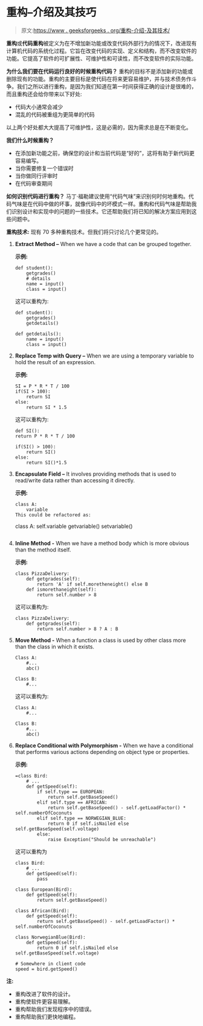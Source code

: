 # 重构–介绍及其技巧

> 原文:[https://www . geeksforgeeks . org/重构-介绍-及其技术/](https://www.geeksforgeeks.org/refactoring-introduction-and-its-techniques/)

**重构**或**代码重构**被定义为在不增加新功能或改变代码外部行为的情况下，改进现有计算机代码的系统化过程。它旨在改变代码的实现、定义和结构，而不改变软件的功能。它提高了软件的可扩展性、可维护性和可读性，而不改变软件的实际功能。

**为什么我们要在代码运行良好的时候重构代码？**
重构的目标不是添加新的功能或删除现有的功能。重构的主要目标是使代码在将来更容易维护，并与技术债务作斗争。我们之所以进行重构，是因为我们知道在第一时间获得正确的设计是很难的，而且重构还会给你带来以下好处:

*   代码大小通常会减少
*   混乱的代码被重组为更简单的代码

以上两个好处都大大提高了可维护性，这是必需的，因为需求总是在不断变化。

**我们什么时候重构？**

*   在添加新功能之前，确保您的设计和当前代码是“好的”，这将有助于新代码更容易编写。
*   当你需要修复一个错误时
*   当你做同行评审时
*   在代码审查期间

**如何识别代码进行重构？**
马丁·福勒建议使用“代码气味”来识别何时何地重构。代码气味是在代码中做的坏事，就像代码中的坏模式一样。重构和代码气味是帮助我们识别设计和实现中的问题的一些技术。它还帮助我们将已知的解决方案应用到这些问题中。

**重构技术:**
现有 70 多种重构技术。但我们将只讨论几个更常见的。

1.  **Extract Method –**
    When we have a code that can be grouped together.

    **示例:**

    ```
    def student():
        getgrades()
        # details
        name = input()
        class = input() 
    ```

    这可以重构为:

    ```
    def student():
        getgrades()
        getdetails()

    def getdetails():
        name = input()
        class = input() 
    ```

2.  **Replace Temp with Query –**
    When we are using a temporary variable to hold the result of an expression.

    **示例:**

    ```
    SI = P * R * T / 100
    if(SI > 100):
        return SI
    else:
        return SI * 1.5 
    ```

    这可以重构为:

    ```
    def SI():
    return P * R * T / 100

    if(SI() > 100):
        return SI()
    else:
        return SI()*1.5 
    ```

3.  **Encapsulate Field –**
    It involves providing methods that is used to read/write data rather than accessing it directly.

    **示例:**

    ```
    class A:
        variable 
    This could be refactored as:

    ```
    class A:
         self.variable
         getvariable()
         setvariable() 
    ```

    ```

4.  **Inline Method -**
    When we have a method body which is more obvious than the method itself.

    **示例:**

    ```
    class PizzaDelivery:
        def getgrades(self):
            return 'A' if self.moretheneight() else B
        def ismorethaneight(self):
            return self.number > 8 
    ```

    这可以重构为:

    ```
    class PizzaDelivery:
        def getgrades(self):
            return self.number > 8 ? A : B 
    ```

5.  **Move Method -**
    When a function a class is used by other class more than the class in which it exists.

    ```
    Class A:
        #...
        abc()

    Class B:
        #... 
    ```

    这可以重构为:

    ```
    Class A:
        #...

    Class B:
        #...
        abc()
    ```

6.  **Replace Conditional with Polymorphism -**
    When we have a conditional that performs various actions depending on object type or properties.

    **示例:**

    ```
    =class Bird:
        # ...
        def getSpeed(self):
            if self.type == EUROPEAN:
                return self.getBaseSpeed()
            elif self.type == AFRICAN:
                return self.getBaseSpeed() - self.getLoadFactor() * self.numberOfCoconuts
            elif self.type == NORWEGIAN_BLUE:
                return 0 if self.isNailed else self.getBaseSpeed(self.voltage)
            else:
                raise Exception("Should be unreachable") 
    ```

    这可以重构为

    ```
    class Bird:
        # ...
        def getSpeed(self):
            pass

    class European(Bird):
        def getSpeed(self):
            return self.getBaseSpeed()

    class African(Bird):
        def getSpeed(self):
            return self.getBaseSpeed() - self.getLoadFactor() * self.numberOfCoconuts

    class NorwegianBlue(Bird):
        def getSpeed(self):
            return 0 if self.isNailed else self.getBaseSpeed(self.voltage)

    # Somewhere in client code
    speed = bird.getSpeed() 
    ```

**注:**

*   重构改进了软件的设计。
*   重构使软件更容易理解。
*   重构帮助我们发现程序中的错误。
*   重构帮助我们更快地编程。